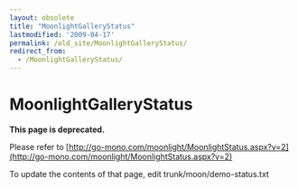 ```yaml
---
layout: obsolete
title: "MoonlightGalleryStatus"
lastmodified: '2009-04-17'
permalink: /old_site/MoonlightGalleryStatus/
redirect_from:
  - /MoonlightGalleryStatus/
---
```


MoonlightGalleryStatus
======================

**This page is deprecated.**

Please refer to [http://go-mono.com/moonlight/MoonlightStatus.aspx?v=2](http://go-mono.com/moonlight/MoonlightStatus.aspx?v=2)

To update the contents of that page, edit trunk/moon/demo-status.txt

